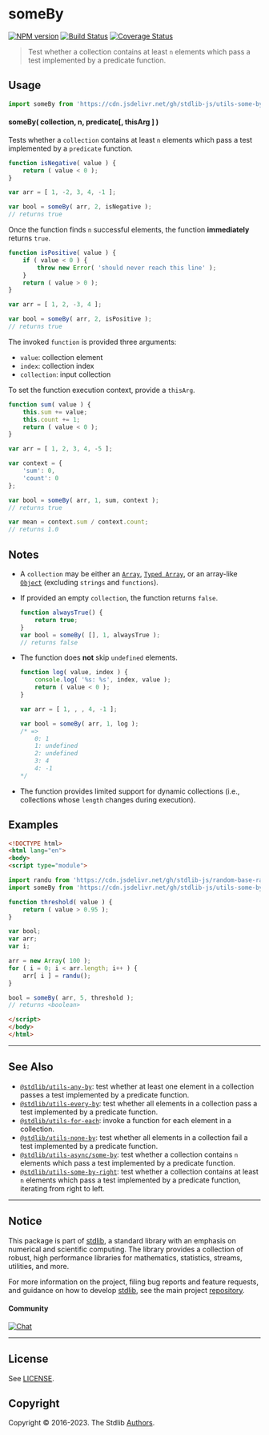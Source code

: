 <!--

@license Apache-2.0

Copyright (c) 2018 The Stdlib Authors.

Licensed under the Apache License, Version 2.0 (the "License");
you may not use this file except in compliance with the License.
You may obtain a copy of the License at

   http://www.apache.org/licenses/LICENSE-2.0

Unless required by applicable law or agreed to in writing, software
distributed under the License is distributed on an "AS IS" BASIS,
WITHOUT WARRANTIES OR CONDITIONS OF ANY KIND, either express or implied.
See the License for the specific language governing permissions and
limitations under the License.

-->

# someBy

[![NPM version][npm-image]][npm-url] [![Build Status][test-image]][test-url] [![Coverage Status][coverage-image]][coverage-url] <!-- [![dependencies][dependencies-image]][dependencies-url] -->

> Test whether a collection contains at least `n` elements which pass a test implemented by a predicate function.

<!-- Section to include introductory text. Make sure to keep an empty line after the intro `section` element and another before the `/section` close. -->

<section class="intro">

</section>

<!-- /.intro -->

<!-- Package usage documentation. -->



<section class="usage">

## Usage

```javascript
import someBy from 'https://cdn.jsdelivr.net/gh/stdlib-js/utils-some-by@esm/index.mjs';
```

#### someBy( collection, n, predicate\[, thisArg ] )

Tests whether a `collection` contains at least `n` elements which pass a test implemented by a `predicate` function.

```javascript
function isNegative( value ) {
    return ( value < 0 );
}

var arr = [ 1, -2, 3, 4, -1 ];

var bool = someBy( arr, 2, isNegative );
// returns true
```

Once the function finds `n` successful elements, the function **immediately** returns `true`.

```javascript
function isPositive( value ) {
    if ( value < 0 ) {
        throw new Error( 'should never reach this line' );
    }
    return ( value > 0 );
}

var arr = [ 1, 2, -3, 4 ];

var bool = someBy( arr, 2, isPositive );
// returns true
```

The invoked `function` is provided three arguments:

-   `value`: collection element
-   `index`: collection index
-   `collection`: input collection

To set the function execution context, provide a `thisArg`.

```javascript
function sum( value ) {
    this.sum += value;
    this.count += 1;
    return ( value < 0 );
}

var arr = [ 1, 2, 3, 4, -5 ];

var context = {
    'sum': 0,
    'count': 0
};

var bool = someBy( arr, 1, sum, context );
// returns true

var mean = context.sum / context.count;
// returns 1.0
```

</section>

<!-- /.usage -->

<!-- Package usage notes. Make sure to keep an empty line after the `section` element and another before the `/section` close. -->

<section class="notes">

## Notes

-   A `collection` may be either an [`Array`][mdn-array], [`Typed Array`][mdn-typed-array], or an array-like [`Object`][mdn-object] (excluding `strings` and `functions`).

-   If provided an empty `collection`, the function returns `false`.

    ```javascript
    function alwaysTrue() {
        return true;
    }
    var bool = someBy( [], 1, alwaysTrue );
    // returns false
    ```

-   The function does **not** skip `undefined` elements.

    <!-- eslint-disable no-sparse-arrays, stdlib/doctest-marker -->

    ```javascript
    function log( value, index ) {
        console.log( '%s: %s', index, value );
        return ( value < 0 );
    }

    var arr = [ 1, , , 4, -1 ];

    var bool = someBy( arr, 1, log );
    /* =>
        0: 1
        1: undefined
        2: undefined
        3: 4
        4: -1
    */
    ```

-   The function provides limited support for dynamic collections (i.e., collections whose `length` changes during execution).

</section>

<!-- /.notes -->

<!-- Package usage examples. -->

<section class="examples">

## Examples

<!-- eslint no-undef: "error" -->

```html
<!DOCTYPE html>
<html lang="en">
<body>
<script type="module">

import randu from 'https://cdn.jsdelivr.net/gh/stdlib-js/random-base-randu@esm/index.mjs';
import someBy from 'https://cdn.jsdelivr.net/gh/stdlib-js/utils-some-by@esm/index.mjs';

function threshold( value ) {
    return ( value > 0.95 );
}

var bool;
var arr;
var i;

arr = new Array( 100 );
for ( i = 0; i < arr.length; i++ ) {
    arr[ i ] = randu();
}

bool = someBy( arr, 5, threshold );
// returns <boolean>

</script>
</body>
</html>
```

</section>

<!-- /.examples -->

<!-- Section to include cited references. If references are included, add a horizontal rule *before* the section. Make sure to keep an empty line after the `section` element and another before the `/section` close. -->

<section class="references">

</section>

<!-- /.references -->

<!-- Section for related `stdlib` packages. Do not manually edit this section, as it is automatically populated. -->

<section class="related">

* * *

## See Also

-   <span class="package-name">[`@stdlib/utils-any-by`][@stdlib/utils/any-by]</span><span class="delimiter">: </span><span class="description">test whether at least one element in a collection passes a test implemented by a predicate function.</span>
-   <span class="package-name">[`@stdlib/utils-every-by`][@stdlib/utils/every-by]</span><span class="delimiter">: </span><span class="description">test whether all elements in a collection pass a test implemented by a predicate function.</span>
-   <span class="package-name">[`@stdlib/utils-for-each`][@stdlib/utils/for-each]</span><span class="delimiter">: </span><span class="description">invoke a function for each element in a collection.</span>
-   <span class="package-name">[`@stdlib/utils-none-by`][@stdlib/utils/none-by]</span><span class="delimiter">: </span><span class="description">test whether all elements in a collection fail a test implemented by a predicate function.</span>
-   <span class="package-name">[`@stdlib/utils-async/some-by`][@stdlib/utils/async/some-by]</span><span class="delimiter">: </span><span class="description">test whether a collection contains `n` elements which pass a test implemented by a predicate function.</span>
-   <span class="package-name">[`@stdlib/utils-some-by-right`][@stdlib/utils/some-by-right]</span><span class="delimiter">: </span><span class="description">test whether a collection contains at least `n` elements which pass a test implemented by a predicate function, iterating from right to left.</span>

</section>

<!-- /.related -->

<!-- Section for all links. Make sure to keep an empty line after the `section` element and another before the `/section` close. -->


<section class="main-repo" >

* * *

## Notice

This package is part of [stdlib][stdlib], a standard library with an emphasis on numerical and scientific computing. The library provides a collection of robust, high performance libraries for mathematics, statistics, streams, utilities, and more.

For more information on the project, filing bug reports and feature requests, and guidance on how to develop [stdlib][stdlib], see the main project [repository][stdlib].

#### Community

[![Chat][chat-image]][chat-url]

---

## License

See [LICENSE][stdlib-license].


## Copyright

Copyright &copy; 2016-2023. The Stdlib [Authors][stdlib-authors].

</section>

<!-- /.stdlib -->

<!-- Section for all links. Make sure to keep an empty line after the `section` element and another before the `/section` close. -->

<section class="links">

[npm-image]: http://img.shields.io/npm/v/@stdlib/utils-some-by.svg
[npm-url]: https://npmjs.org/package/@stdlib/utils-some-by

[test-image]: https://github.com/stdlib-js/utils-some-by/actions/workflows/test.yml/badge.svg?branch=main
[test-url]: https://github.com/stdlib-js/utils-some-by/actions/workflows/test.yml?query=branch:main

[coverage-image]: https://img.shields.io/codecov/c/github/stdlib-js/utils-some-by/main.svg
[coverage-url]: https://codecov.io/github/stdlib-js/utils-some-by?branch=main

<!--

[dependencies-image]: https://img.shields.io/david/stdlib-js/utils-some-by.svg
[dependencies-url]: https://david-dm.org/stdlib-js/utils-some-by/main

-->

[chat-image]: https://img.shields.io/gitter/room/stdlib-js/stdlib.svg
[chat-url]: https://app.gitter.im/#/room/#stdlib-js_stdlib:gitter.im

[stdlib]: https://github.com/stdlib-js/stdlib

[stdlib-authors]: https://github.com/stdlib-js/stdlib/graphs/contributors

[umd]: https://github.com/umdjs/umd
[es-module]: https://developer.mozilla.org/en-US/docs/Web/JavaScript/Guide/Modules

[deno-url]: https://github.com/stdlib-js/utils-some-by/tree/deno
[umd-url]: https://github.com/stdlib-js/utils-some-by/tree/umd
[esm-url]: https://github.com/stdlib-js/utils-some-by/tree/esm
[branches-url]: https://github.com/stdlib-js/utils-some-by/blob/main/branches.md

[stdlib-license]: https://raw.githubusercontent.com/stdlib-js/utils-some-by/main/LICENSE

[mdn-array]: https://developer.mozilla.org/en-US/docs/Web/JavaScript/Reference/Global_Objects/Array

[mdn-typed-array]: https://developer.mozilla.org/en-US/docs/Web/JavaScript/Reference/Global_Objects/TypedArray

[mdn-object]: https://developer.mozilla.org/en-US/docs/Web/JavaScript/Reference/Global_Objects/Object

<!-- <related-links> -->

[@stdlib/utils/any-by]: https://github.com/stdlib-js/utils-any-by/tree/esm

[@stdlib/utils/every-by]: https://github.com/stdlib-js/utils-every-by/tree/esm

[@stdlib/utils/for-each]: https://github.com/stdlib-js/utils-for-each/tree/esm

[@stdlib/utils/none-by]: https://github.com/stdlib-js/utils-none-by/tree/esm

[@stdlib/utils/async/some-by]: https://github.com/stdlib-js/utils-async-some-by/tree/esm

[@stdlib/utils/some-by-right]: https://github.com/stdlib-js/utils-some-by-right/tree/esm

<!-- </related-links> -->

</section>

<!-- /.links -->
